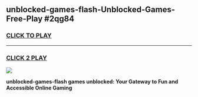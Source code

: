 
## unblocked-games-flash-Unblocked-Games-Free-Play #2qg84
<h3>
<a href="https://us.freeplayer.one?title=unblocked-games-flash&ref=9M">CLICK TO PLAY</a></h3>
<hr>

<h3>
<a href="https://us.freeplayer.one?title=unblocked-games-flash&ref=9M">CLICK 2 PLAY</a>
  
</h3>

<a href="https://us.freeplayer.one?title=unblocked-games-flash&ref=9M"><img src="https://clearcache.store/games.png"></a>


**unblocked-games-flash games unblocked: Your Gateway to Fun and Accessible Online Gaming**
